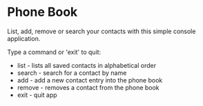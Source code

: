 Phone Book
====================

List, add, remove or search your contacts with this simple console application.

Type a command or 'exit' to quit:
* list - lists all saved contacts in alphabetical  order
* search - search for a contact by name
* add - add a new contact entry into the phone book
* remove - removes a contact from the phone book 
* exit - quit app